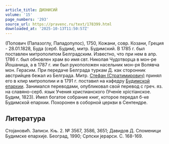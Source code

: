 ```yaml
---
article_title: ДИОНИСИЙ
volume: '15'
page_numbers: '293'
source_url: https://pravenc.ru/text/178399.html
downloaded_at: '2025-10-13T11:50:57Z'
---
```


(Попович (Папазоглу, Пападопулос), 1750, Кожани, совр. Козани, Греция - 28.01.1828, Буда (серб. Будим), митр. Будимский. В 1785 г. был поставлен митрополитом Белградским. Известно, что при нем в апр. 1786 г. был обновлен храм во имя свт. Николая Чудотворца в мон-ре Йошаница, а в 1787 г. им был рукоположен насельник мон-ря Волявча мон. Герасим. При передаче Белграда туркам Д. как сторонник австрийцев бежал из Белграда. Митр. [Стефан (Стратимирович)](<https://pravenc.ru/text/Стефан (Стратимирович).html>) принял его в клир митрополии и в 1791 г. поставил на кафедру [Будимской епархии](<https://pravenc.ru/text/Будимской епархии.html>). Занимался переводами, опубликовал свой перевод с греч. яз. на славяно-серб. язык Учения христианского (Ученiе хрiстiанское. Будим, 1823). Имел богатое собрание книг, которое передал б-ке Будимской епархии. Похоронен в соборной церкви в Сентендре.

## Литература

Стоjановић. Записи. Књ. 2. № 3567, 3586, 3651; Давидов Д. Споменици Будимске епархиjе. Београд, 1990; Српски jерарси. С. 168-169.
